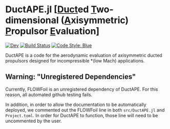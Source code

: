# DuctAPE.jl [[Duct](#)ed [T](#)wo-dimensional ([A](#)xisymmetric) [P](#)ropulsor [E](#)valuation]

<!-- [![Stable](https://img.shields.io/badge/docs-stable-blue.svg)](https://flow.byu.edu/DuctAPE.jl/stable) -->
[![Dev](https://img.shields.io/badge/docs-dev-blue.svg)](https://flow.byu.edu/DuctAPE.jl/dev)
[![Build Status](https://github.com/byuflowlab/DuctAPE.jl/actions/workflows/CI.yml/badge.svg?branch=main)](https://github.com/byuflowlab/DuctAPE.jl/actions/workflows/CI.yml?query=branch%3Amain)
[![Code Style: Blue](https://img.shields.io/badge/code%20style-blue-4495d1.svg)](https://github.com/invenia/BlueStyle)

DuctAPE is a code for the aerodynamic evaluation of axisymmetric ducted propulsors designed for incompressible *(low Mach) applications.


## Warning: "Unregistered Dependencies"
Currently, FLOWFoil is an unregistered dependency of DuctAPE.
For this reason, all automated github testing fails.

In addition, in order to allow the documentation to be automatically deployed, we commented out the FLOWFoil line in both `src/DuctAPE.jl` and `Project.toml`.  In order for DuctAPE to function, those line will need to be uncommented by the user.
